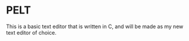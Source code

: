 # PELT
This is a basic text editor that is written in C, and will be made as my new text editor of choice.

